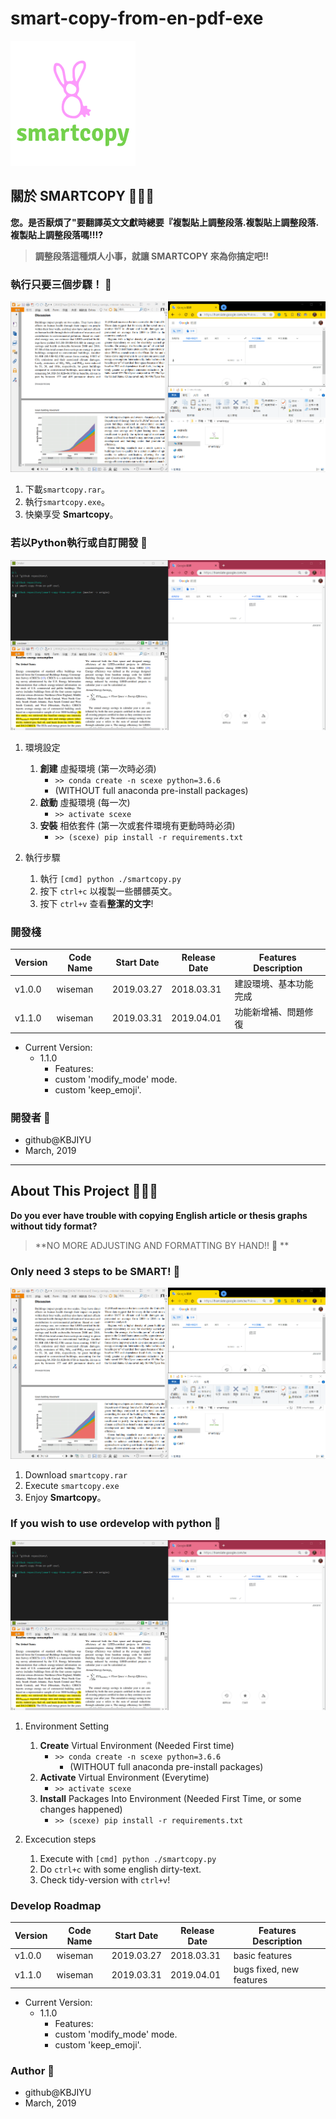 # smart-copy-from-en-pdf-exe

![smartcopy-logo](/logo.png)

## 關於 SMARTCOPY 🚀👑🎈

**您。是否厭煩了"要翻譯英文文獻時總要『複製貼上調整段落.複製貼上調整段落.複製貼上調整段落嗎!!!?**
> **調整段落這種煩人小事，就讓 SMARTCOPY 來為你搞定吧!!**

### 執行只要三個步驟！ 🍻

![introexe](/introexe.gif)

1. 下載`smartcopy.rar`。
2. 執行`smartcopy.exe`。
3. 快樂享受 **Smartcopy**。

### 若以Python執行或自訂開發 🚩

![intro](/intro.gif)

1. 環境設定
   1. **創建** 虛擬環境 (第一次時必須)
      - `>> conda create -n scexe python=3.6.6`
      - (WITHOUT full anaconda pre-install packages)
   2. **啟動** 虛擬環境 (每一次)
      - `>> activate scexe`
   3. **安裝** 相依套件 (第一次或套件環境有更動時時必須)
      - `>> (scexe) pip install -r requirements.txt`

2. 執行步驟
   1. 執行 ``[cmd] python ./smartcopy.py``
   2. 按下 ``ctrl+c`` 以複製一些髒髒英文。
   3. 按下 ``ctrl+v`` 查看**整潔的文字**!

### 開發棧

| Version | Code Name | Start Date | Release Date | Features Description   |
| ------- | --------- | ---------- | ------------ | ---------------------- |
| v1.0.0  | wiseman   | 2019.03.27 | 2018.03.31   | 建設環境、基本功能完成   |
| v1.1.0  | wiseman   | 2019.03.31 | 2019.04.01   | 功能新增補、問題修復     |

- Current Version:
  - 1.1.0
    - Features:
    - custom 'modify_mode' mode.
    - custom 'keep_emoji'.

### 開發者 🐠

- github@KBJIYU
- March, 2019

---

## About This Project 🚀👑🎈

**Do you ever have trouble with copying English article or thesis graphs without tidy format?**
> **NO MORE ADJUSTING AND FORMATTING BY HAND!! 📢 **

### Only need 3 steps to be SMART! 🍻

![introexe](/introexe.gif)

1. Download `smartcopy.rar`
2. Execute `smartcopy.exe`
3. Enjoy **Smartcopy**。

### If you wish to use ordevelop with python 🚩

![intro](/intro.gif)

1. Environment Setting 
   1. **Create** Virtual Environment (Needed First time)
       - `>> conda create -n scexe python=3.6.6`
         - (WITHOUT full anaconda pre-install packages)
   2. **Activate** Virtual Environment (Everytime)
       - `>> activate scexe`
   3. **Install** Packages Into Environment (Needed First Time, or some changes happened)
       - `>> (scexe) pip install -r requirements.txt`

2. Excecution steps
   1. Execute with ``[cmd] python ./smartcopy.py``
   2. Do ``ctrl+c`` with some english dirty-text.
   3. Check tidy-version with ``ctrl+v``!

### Develop Roadmap

| Version | Code Name | Start Date | Release Date | Features Description      |
| ------- | --------- | ---------- | ------------ | ----------------------    |
| v1.0.0  | wiseman   | 2019.03.27 | 2018.03.31   | basic features            |
| v1.1.0  | wiseman   | 2019.03.31 | 2019.04.01   | bugs fixed, new features  |

- Current Version:
  - 1.1.0
    - Features:
    - custom 'modify_mode' mode.
    - custom 'keep_emoji'.

### Author 🐠

- github@KBJIYU
- March, 2019
